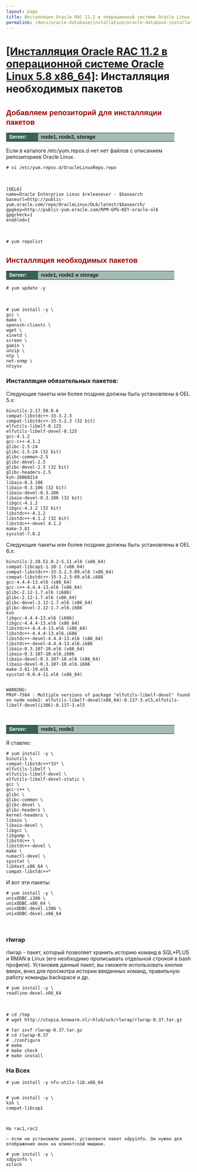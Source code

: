 ```yaml
---
layout: page
title: Инсталляция Oracle RAC 11.2 в операционной системе Oracle Linux 5.8 x86_64
permalink: /docs/oracle-database/installation/oracle-database-installation/distributed/rac/linux/6.7/oracle/12.1/nas/install-mandatory-packages/
---
```


# <a href="/docs/oracle-database/installation/oracle-database-installation/distributed/rac/linux/5.8/oracle/11.2/">[Инсталляция Oracle RAC 11.2 в операционной системе Oracle Linux 5.8 x86_64]</a>: Инсталляция необходимых пакетов


<br/>


<span style="font-size: 20px; text-align: left; line-height: 130%; font-family: Arial,Helvetica,sans-serif; color: rgb(153, 0, 0);">
<strong>Добавляем репозиторий для инсталляции пакетов</strong></span>

<table cellpadding="4" cellspacing="2" align="center" border="0" width="100%">
<tr>
<td style="color: rgb(255, 255, 255);" bgcolor="#386351" width="14%"><span style="font-family: Arial,Helvetica,sans-serif; font-size: 14px;"><strong>Server:</strong></span></td>
<td height="20" bgcolor="#a2bcb1" width="60%"><span style="font-family: Arial,Helvetica,sans-serif; font-size: 14px;"><strong>node1, node2, storage</strong></span></td>
</tr>

</table>


Если в каталоге /etc/yum.repos.d нет нет файлов с описанием репозиториев Oracle Linux.


	# vi /etc/yum.repos.d/OracleLinuxRepo.repo

<br/>

	[OEL6]
	name=Oracle Enterprise Linux $releasever - $basearch
	baseurl=http://public-yum.oracle.com/repo/OracleLinux/OL6/latest/$basearch/
	gpgkey=http://public-yum.oracle.com/RPM-GPG-KEY-oracle-ol6
	gpgcheck=1
	enabled=1


<br/>

	# yum repolist

<br/>

<span style="font-size: 20px; text-align: left; line-height: 130%; font-family: Arial,Helvetica,sans-serif; color: rgb(153, 0, 0);">
<strong>Инсталляция необходимых пакетов</strong></span>


<table cellpadding="4" cellspacing="2" align="center" border="0" width="100%">


<tr>
<td style="color: rgb(255, 255, 255);" bgcolor="#386351" width="14%"><span style="font-family: Arial,Helvetica,sans-serif; font-size: 14px;"><strong>Server:</strong></span></td>
<td height="20" bgcolor="#a2bcb1" width="60%"><span style="font-family: Arial,Helvetica,sans-serif; font-size: 14px;"><strong>node1, node2 и storage</strong></span></td>
</tr>

</table>


	# yum update -y

<br/>


	# yum install -y \
	gcc \
	make \
	openssh-clients \
	wget \
	xinetd \
	screen \
	gamin \
	unzip \
	ntp \
	net-snmp \
	ntsysv


### Инсталляция обязательных пакетов:


Следующие пакеты или более поздние должны быть установлены в OEL 5.x:

	binutils-2.17.50.0.6
	compat-libstdc++-33-3.2.3
	compat-libstdc++-33-3.2.3 (32 bit)
	elfutils-libelf-0.125
	elfutils-libelf-devel-0.125
	gcc-4.1.2
	gcc-c++-4.1.2
	glibc-2.5-24
	glibc-2.5-24 (32 bit)
	glibc-common-2.5
	glibc-devel-2.5
	glibc-devel-2.5 (32 bit)
	glibc-headers-2.5
	ksh-20060214
	libaio-0.3.106
	libaio-0.3.106 (32 bit)
	libaio-devel-0.3.106
	libaio-devel-0.3.106 (32 bit)
	libgcc-4.1.2
	libgcc-4.1.2 (32 bit)
	libstdc++-4.1.2
	libstdc++-4.1.2 (32 bit)
	libstdc++-devel 4.1.2
	make-3.81
	sysstat-7.0.2


Следующие пакеты или более поздние должны быть установлены в OEL 6.x:

	binutils-2.20.51.0.2-5.11.el6 (x86_64)
	compat-libcap1-1.10-1 (x86_64)
	compat-libstdc++-33-3.2.3-69.el6 (x86_64)
	compat-libstdc++-33-3.2.3-69.el6.i686
	gcc-4.4.4-13.el6 (x86_64)
	gcc-c++-4.4.4-13.el6 (x86_64)
	glibc-2.12-1.7.el6 (i686)
	glibc-2.12-1.7.el6 (x86_64)
	glibc-devel-2.12-1.7.el6 (x86_64)
	glibc-devel-2.12-1.7.el6.i686
	ksh
	libgcc-4.4.4-13.el6 (i686)
	libgcc-4.4.4-13.el6 (x86_64)
	libstdc++-4.4.4-13.el6 (x86_64)
	libstdc++-4.4.4-13.el6.i686
	libstdc++-devel-4.4.4-13.el6 (x86_64)
	libstdc++-devel-4.4.4-13.el6.i686
	libaio-0.3.107-10.el6 (x86_64)
	libaio-0.3.107-10.el6.i686
	libaio-devel-0.3.107-10.el6 (x86_64)
	libaio-devel-0.3.107-10.el6.i686
	make-3.81-19.el6
	sysstat-9.0.4-11.el6 (x86_64)


	WARNING:
	PRVF-7584 : Multiple versions of package "elfutils-libelf-devel" found on node node2: elfutils-libelf-devel(x86_64)-0.137-3.el5,elfutils-libelf-devel(i386)-0.137-3.el5


<br/>

<table cellpadding="4" cellspacing="2" align="center" border="0" width="100%">

<tr>
<td style="color: rgb(255, 255, 255);" bgcolor="#386351" width="14%"><span style="font-family: Arial,Helvetica,sans-serif; font-size: 14px;"><strong>Server:</strong></span></td>
<td height="20" bgcolor="#a2bcb1" width="60%"><span style="font-family: Arial,Helvetica,sans-serif; font-size: 14px;"><strong>node1, node2</strong></span></td>
</tr>

</table>

Я ставлю:

	# yum install -y \
	binutils \
	compat-libstdc++*33* \
	elfutils-libelf \
	elfutils-libelf-devel \
	elfutils-libelf-devel-static \
	gcc \
	gcc-c++ \
	glibc \
	glibc-common \
	glibc-devel \
	glibc-headers \
	kernel-headers \
	libaio \
	libaio-devel \
	libgcc \
	libgomp \
	libstdc++ \
	libstdc++-devel \
	make \
	numactl-devel \
	sysstat \
	libXext.x86_64 \
	compat-libstdc++*





И вот эти пакеты:

	# yum install -y \
	unixODBC.i386 \
	unixODBC.x86_64 \
	unixODBC-devel.i386 \
	unixODBC-devel.x86_64


<br/>

### rlwrap

rlwrap - пакет, который позволяет хранить историю команд в SQL*PLUS и RMAN в Linux (его необходимо прописывать отдельной строкой в bash профиле). Установив данный пакет, вы сможете использовать кнопки вверх, вниз для просмотра истории введенных команд, правильную работу команды backspace и др.


	# yum install -y \
	readline-devel.x86_64


<br/>

	# cd /tmp
	# wget http://utopia.knoware.nl/~hlub/uck/rlwrap/rlwrap-0.37.tar.gz

	# tar zxvf rlwrap-0.37.tar.gz
	# cd rlwrap-0.37
	# ./configure
	# make
	# make check
	# make install




### На Всех



	# yum install -y nfs-utils-lib.x86_64


	# yum install -y \
	ksh \
	compat-libcap1



	На rac1,rac2

	– если не установили ранее, установите пакет xdpyinfo. Он нужен для отображения окон на клиентской машине.

	# yum install -y \
	xdpyinfo \
	xclock
